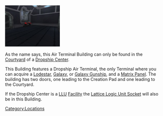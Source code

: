 ![](images/DCAirTerminal.jpg "DCAirTerminal.jpg")

As the name says, this Air Terminal Building can only be found in the
[Courtyard](Courtyard "wikilink") of a [Dropship
Center](Dropship_Center "wikilink").

This Building features a Dropship Air Terminal, the only Terminal where
you can acquire a [Lodestar](Lodestar "wikilink"),
[Galaxy](Galaxy "wikilink"), or [Galaxy
Gunship](Galaxy_Gunship "wikilink"), and a [Matrix
Panel](Matrix_Panel "wikilink"). The building has two doors, one leading
to the Creation Pad and one leading to the Courtyard.

If the Dropship Center is a [LLU](LLU "wikilink")
[Facility](Facility "wikilink") the [Lattice Logic Unit
Socket](Lattice_Logic_Unit_Socket "wikilink") will also be in this
Building.

[Category:Locations](Category:Locations "wikilink")
